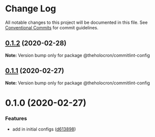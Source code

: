 # Change Log

All notable changes to this project will be documented in this file.
See [Conventional Commits](https://conventionalcommits.org) for commit guidelines.

## [0.1.2](https://github.com/the-holocron/threepio/compare/@theholocron/commitlint-config@0.1.1...@theholocron/commitlint-config@0.1.2) (2020-02-28)

**Note:** Version bump only for package @theholocron/commitlint-config





## [0.1.1](https://github.com/the-holocron/threepio/compare/@theholocron/commitlint-config@0.1.0...@theholocron/commitlint-config@0.1.1) (2020-02-27)

**Note:** Version bump only for package @theholocron/commitlint-config





# 0.1.0 (2020-02-27)


### Features

* add in initial configs ([d613898](https://github.com/the-holocron/threepio/commit/d613898f18bb20b7fc879d80c15f025555de2765))
